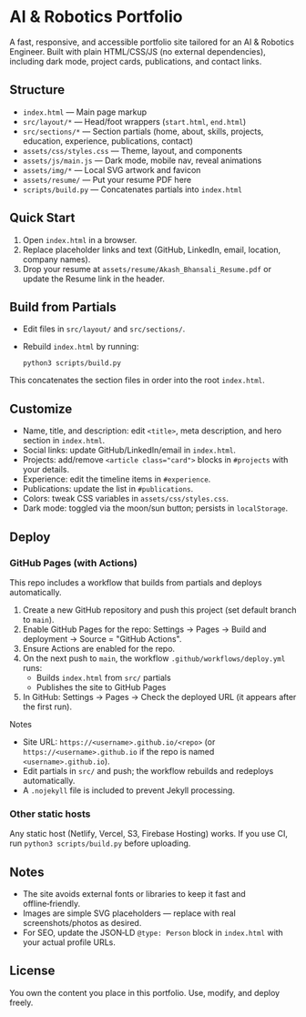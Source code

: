 # AI & Robotics Portfolio

A fast, responsive, and accessible portfolio site tailored for an AI & Robotics Engineer. Built with plain HTML/CSS/JS (no external dependencies), including dark mode, project cards, publications, and contact links.

## Structure

- `index.html` — Main page markup
- `src/layout/*` — Head/foot wrappers (`start.html`, `end.html`)
- `src/sections/*` — Section partials (home, about, skills, projects, education, experience, publications, contact)
- `assets/css/styles.css` — Theme, layout, and components
- `assets/js/main.js` — Dark mode, mobile nav, reveal animations
- `assets/img/*` — Local SVG artwork and favicon
- `assets/resume/` — Put your resume PDF here
 - `scripts/build.py` — Concatenates partials into `index.html`

## Quick Start

1. Open `index.html` in a browser.
2. Replace placeholder links and text (GitHub, LinkedIn, email, location, company names).
3. Drop your resume at `assets/resume/Akash_Bhansali_Resume.pdf` or update the Resume link in the header.

## Build from Partials

- Edit files in `src/layout/` and `src/sections/`.
- Rebuild `index.html` by running:

  `python3 scripts/build.py`

This concatenates the section files in order into the root `index.html`.

## Customize

- Name, title, and description: edit `<title>`, meta description, and hero section in `index.html`.
- Social links: update GitHub/LinkedIn/email in `index.html`.
- Projects: add/remove `<article class="card">` blocks in `#projects` with your details.
- Experience: edit the timeline items in `#experience`.
- Publications: update the list in `#publications`.
- Colors: tweak CSS variables in `assets/css/styles.css`.
- Dark mode: toggled via the moon/sun button; persists in `localStorage`.

## Deploy

### GitHub Pages (with Actions)

This repo includes a workflow that builds from partials and deploys automatically.

1. Create a new GitHub repository and push this project (set default branch to `main`).
2. Enable GitHub Pages for the repo: Settings → Pages → Build and deployment → Source = "GitHub Actions".
3. Ensure Actions are enabled for the repo.
4. On the next push to `main`, the workflow `.github/workflows/deploy.yml` runs:
   - Builds `index.html` from `src/` partials
   - Publishes the site to GitHub Pages
5. In GitHub: Settings → Pages → Check the deployed URL (it appears after the first run).

Notes
- Site URL: `https://<username>.github.io/<repo>` (or `https://<username>.github.io` if the repo is named `<username>.github.io`).
- Edit partials in `src/` and push; the workflow rebuilds and redeploys automatically.
- A `.nojekyll` file is included to prevent Jekyll processing.

### Other static hosts

Any static host (Netlify, Vercel, S3, Firebase Hosting) works. If you use CI, run `python3 scripts/build.py` before uploading.

## Notes

- The site avoids external fonts or libraries to keep it fast and offline‑friendly.
- Images are simple SVG placeholders — replace with real screenshots/photos as desired.
- For SEO, update the JSON‑LD `@type: Person` block in `index.html` with your actual profile URLs.

## License

You own the content you place in this portfolio. Use, modify, and deploy freely.
